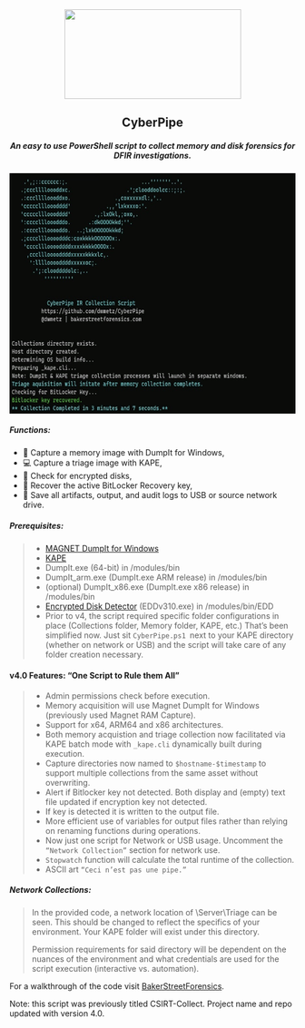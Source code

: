 <div align="center">
 <img style="padding:0;vertical-align:bottom;" height="158" width="311" src="BSF.png"/>
 <p>
  <h2>
   CyberPipe
  </h2>
  <h5>
      An easy to use PowerShell script to collect memory and disk forensics for DFIR investigations.
   </h5>
<p>
<p>
 </div>
<div align="center">
  <img style="padding:0;vertical-align:bottom;" height="424" width="656" src="screenshot.png"/>
  <div align="left">
  <h5>
   Functions:
  </h5>

- :ram: Capture a memory image with DumpIt for Windows,
- :computer: Capture a triage image with KAPE,
- :closed_lock_with_key: Check for encrypted disks,
- :key: Recover the active BitLocker Recovery key,
- :floppy_disk: Save all artifacts, output, and audit logs to USB or source network drive.
<h5>
   Prerequisites:
</h5>

>- [MAGNET DumpIt for Windows](https://www.magnetforensics.com/resources/magnet-dumpit-for-windows/)
>- [KAPE](https://www.sans.org/tools/kape)
>- DumpIt.exe (64-bit) in /modules/bin
>- DumpIt_arm.exe (DumpIt.exe ARM release) in /modules/bin
>- (optional) DumpIt_x86.exe (DumpIt.exe x86 release) in /modules/bin
>- [Encrypted Disk Detector](https://www.magnetforensics.com/resources/encrypted-disk-detector/) (EDDv310.exe) in /modules/bin/EDD
>- Prior to v4, the script required specific folder configurations in place (Collections folder, Memory folder, KAPE, etc.) That’s been simplified now. Just sit `CyberPipe.ps1 `next to your KAPE directory (whether on network or USB) and the script will take care of any folder creation necessary.
<h4>
   v4.0 Features: “One Script to Rule them All”
</h4>

>- Admin permissions check before execution.
>- Memory acquisition will use Magnet DumpIt for Windows (previously used Magnet RAM Capture).
>- Support for x64, ARM64 and x86 architectures.
>- Both memory acquistion and triage collection now facilitated via KAPE batch mode with `_kape.cli` dynamically built during execution.
>- Capture directories now named to `$hostname-$timestamp` to support multiple collections from the same asset without overwriting.
>- Alert if Bitlocker key not detected. Both display and (empty) text file updated if encryption key not detected. 
>- If key is detected it is written to the output file.
>- More efficient use of variables for output files rather than relying on renaming functions during operations.
>- Now just one script for Network or USB usage. Uncomment the `“Network Collection”` section for network use.
>- `Stopwatch` function will calculate the total runtime of the collection. 
>- ASCII art `“Ceci n’est pas une pipe.”`

<h5>
   Network Collections:
</h5>

> In the provided code, a network location of \\Server\Triage can be seen. This should be changed to reflect the specifics of your environment. Your KAPE folder will exist under this directory.
>>
>Permission requirements for said directory will be dependent on the nuances of the environment and what credentials are used for the script execution (interactive vs. automation).
>
For a walkthrough of the code visit [BakerStreetForensics](https://bakerstreetforensics.com/2023/01/16/kape-batch-mode-arm-memory-updates-to-csirt-collect-and-all-the-things-i-learned-along-the-way/).

Note: this script was previously titled CSIRT-Collect. Project name and repo updated with version 4.0.

